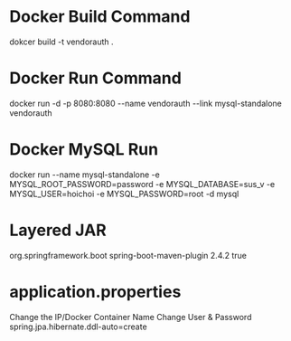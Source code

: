 # Docker Build Command
dokcer build -t vendorauth .

# Docker Run Command
docker run -d -p 8080:8080 --name vendorauth --link mysql-standalone vendorauth

# Docker MySQL Run
docker run --name mysql-standalone -e MYSQL_ROOT_PASSWORD=password -e MYSQL_DATABASE=sus_v -e MYSQL_USER=hoichoi -e MYSQL_PASSWORD=root -d mysql

# Layered JAR
 <build>
      <plugins>
        <plugin>
          <groupId>org.springframework.boot</groupId>
          <artifactId>spring-boot-maven-plugin</artifactId>
          <version>2.4.2</version>
          <configuration>
            <layers>
              <enabled>true</enabled>
            </layers>
          </configuration>
        </plugin>
      </plugins>
    </build>

# application.properties
Change the IP/Docker Container Name
Change User & Password
spring.jpa.hibernate.ddl-auto=create